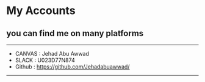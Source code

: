 

# My Accounts
## you can find me on many platforms
___
* CANVAS : Jehad Abu Awwad
* SLACK :  U023D77N874
* Github : https://github.com/Jehadabuawwad/
___
